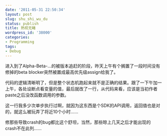 ```yaml
---
date: '2011-05-31 22:50:34'
layout: post
slug: shu_shi_wu_du
status: publish
title: 熟视无睹
wordpress_id: '38000'
categories:
- Programming
tags:
- Debug
---
```


进入到了Alpha-Beta-…的被版本追赶的阶段，昨天上午有个搁置了一段时间没有修掉的beta blocker突然被置成最高优先级assign给我了。

 

代码的逻辑清晰明了，但是整个状态机跑起来就不是正确的结果。跟了一下午加一上午，各处设断点看变量的值，最后就改了一行，从代码来看，应该是当初作者paste之后没改函数调用的参数。

 

这一行我多少次单步执行过啊，就因为这东西是个SDK的API调用，返回值也是对的，就这么被玩弄了将近10个小时……

 

修那些导致crash的bug都比这个舒坦，当然，那些晾上几天之后才能出现的crash不在此列……
